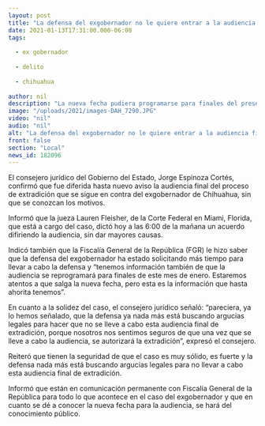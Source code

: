 ```yaml
---
layout: post
title: "La defensa del exgobernador no le quiere entrar a la audiencia final -  Consejería de Chihuahua"
date: 2021-01-13T17:31:00.000-06:00
tags:
  
  - ex gobernador
  
  - delito
  
  - chihuahua
  
author: nil
description: "La nueva fecha pudiera programarse para finales del presente mes, sin embargo, las autoridades estatales están a la espera de lo que comunique la jueza de Miami"
image: "/uploads/2021/images-DAH_7290.JPG"
video: "nil"
audio: "nil"
alt: "La defensa del exgobernador no le quiere entrar a la audiencia final -  Consejería de Chihuahua"
front: false
section: "Local"
news_id: 182096
---
```


El consejero jurídico del Gobierno del Estado, Jorge Espinoza Cortés, confirmó que fue diferida hasta nuevo aviso la audiencia final del proceso de extradición que se sigue en contra del exgobernador de Chihuahua, sin que se conozcan los motivos.

Informó que la jueza Lauren Fleisher, de la Corte Federal en Miami, Florida, que está a cargo del caso, dictó hoy a las 6:00 de la mañana un acuerdo difiriendo la audiencia, sin dar mayores causas.

Indicó también que la Fiscalía General de la República (FGR) le hizo saber que la defensa del exgobernador ha estado solicitando más tiempo para llevar a cabo la defensa y “tenemos información también de que la audiencia se reprogramará para finales de este mes de enero. Estaremos atentos a que salga la nueva fecha, pero esta es la información que hasta ahorita tenemos”.

En cuanto a la solidez del caso, el consejero jurídico señaló: “pareciera, ya lo hemos señalado, que la defensa ya nada más está buscando argucias legales para hacer que no se lleve a cabo esta audiencia final de extradición, porque nosotros nos sentimos seguros de que una vez que se lleve a cabo la audiencia, se autorizará la extradición”, expresó el consejero.

Reiteró que tienen la seguridad de que el caso es muy sólido, es fuerte y la defensa nada más está buscando argucias legales para no llevar a cabo esta audiencia final de extradición.

Informó que están en comunicación permanente con Fiscalía General de la República para todo lo que acontece en el caso del exgobernador y que en cuanto se dé a conocer la nueva fecha para la audiencia, se hará del conocimiento público.